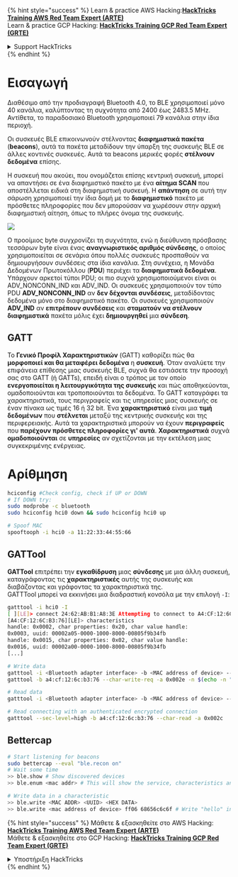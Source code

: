 {% hint style="success" %}
Learn & practice AWS Hacking:<img src="/.gitbook/assets/arte.png" alt="" data-size="line">[**HackTricks Training AWS Red Team Expert (ARTE)**](https://training.hacktricks.xyz/courses/arte)<img src="/.gitbook/assets/arte.png" alt="" data-size="line">\
Learn & practice GCP Hacking: <img src="/.gitbook/assets/grte.png" alt="" data-size="line">[**HackTricks Training GCP Red Team Expert (GRTE)**<img src="/.gitbook/assets/grte.png" alt="" data-size="line">](https://training.hacktricks.xyz/courses/grte)

<details>

<summary>Support HackTricks</summary>

* Check the [**subscription plans**](https://github.com/sponsors/carlospolop)!
* **Join the** 💬 [**Discord group**](https://discord.gg/hRep4RUj7f) or the [**telegram group**](https://t.me/peass) or **follow** us on **Twitter** 🐦 [**@hacktricks\_live**](https://twitter.com/hacktricks\_live)**.**
* **Share hacking tricks by submitting PRs to the** [**HackTricks**](https://github.com/carlospolop/hacktricks) and [**HackTricks Cloud**](https://github.com/carlospolop/hacktricks-cloud) github repos.

</details>
{% endhint %}


# Εισαγωγή

Διαθέσιμο από την προδιαγραφή Bluetooth 4.0, το BLE χρησιμοποιεί μόνο 40 κανάλια, καλύπτοντας τη συχνότητα από 2400 έως 2483.5 MHz. Αντίθετα, το παραδοσιακό Bluetooth χρησιμοποιεί 79 κανάλια στην ίδια περιοχή.

Οι συσκευές BLE επικοινωνούν στέλνοντας **διαφημιστικά πακέτα** (**beacons**), αυτά τα πακέτα μεταδίδουν την ύπαρξη της συσκευής BLE σε άλλες κοντινές συσκευές. Αυτά τα beacons μερικές φορές **στέλνουν δεδομένα** επίσης.

Η συσκευή που ακούει, που ονομάζεται επίσης κεντρική συσκευή, μπορεί να απαντήσει σε ένα διαφημιστικό πακέτο με ένα **αίτημα SCAN** που αποστέλλεται ειδικά στη διαφημιστική συσκευή. Η **απάντηση** σε αυτή την σάρωση χρησιμοποιεί την ίδια δομή με το **διαφημιστικό** πακέτο με πρόσθετες πληροφορίες που δεν μπορούσαν να χωρέσουν στην αρχική διαφημιστική αίτηση, όπως το πλήρες όνομα της συσκευής.

![](<../.gitbook/assets/image (201) (2) (1) (1).png>)

Ο προοίμιος byte συγχρονίζει τη συχνότητα, ενώ η διεύθυνση πρόσβασης τεσσάρων byte είναι ένας **αναγνωριστικός αριθμός σύνδεσης**, ο οποίος χρησιμοποιείται σε σενάρια όπου πολλές συσκευές προσπαθούν να δημιουργήσουν συνδέσεις στα ίδια κανάλια. Στη συνέχεια, η Μονάδα Δεδομένων Πρωτοκόλλου (**PDU**) περιέχει τα **διαφημιστικά δεδομένα**. Υπάρχουν αρκετοί τύποι PDU; οι πιο συχνά χρησιμοποιούμενοι είναι οι ADV\_NONCONN\_IND και ADV\_IND. Οι συσκευές χρησιμοποιούν τον τύπο PDU **ADV\_NONCONN\_IND** αν **δεν δέχονται συνδέσεις**, μεταδίδοντας δεδομένα μόνο στο διαφημιστικό πακέτο. Οι συσκευές χρησιμοποιούν **ADV\_IND** αν **επιτρέπουν συνδέσεις** και **σταματούν να στέλνουν διαφημιστικά** πακέτα μόλις έχει **δημιουργηθεί** μια **σύνδεση**.

## GATT

Το **Γενικό Προφίλ Χαρακτηριστικών** (GATT) καθορίζει πώς θα **μορφοποιεί και θα μεταφέρει δεδομένα** η **συσκευή**. Όταν αναλύετε την επιφάνεια επίθεσης μιας συσκευής BLE, συχνά θα εστιάσετε την προσοχή σας στο GATT (ή GATTs), επειδή είναι ο τρόπος με τον οποίο **ενεργοποιείται η λειτουργικότητα της συσκευής** και πώς αποθηκεύονται, ομαδοποιούνται και τροποποιούνται τα δεδομένα. Το GATT καταγράφει τα χαρακτηριστικά, τους περιγραφείς και τις υπηρεσίες μιας συσκευής σε έναν πίνακα ως τιμές 16 ή 32 bit. Ένα **χαρακτηριστικό** είναι μια **τιμή δεδομένων** που **στέλνεται** μεταξύ της κεντρικής συσκευής και της περιφερειακής. Αυτά τα χαρακτηριστικά μπορούν να έχουν **περιγραφείς** που **παρέχουν πρόσθετες πληροφορίες γι' αυτά**. **Χαρακτηριστικά** συχνά **ομαδοποιούνται** σε **υπηρεσίες** αν σχετίζονται με την εκτέλεση μιας συγκεκριμένης ενέργειας.

# Αρίθμηση
```bash
hciconfig #Check config, check if UP or DOWN
# If DOWN try:
sudo modprobe -c bluetooth
sudo hciconfig hci0 down && sudo hciconfig hci0 up

# Spoof MAC
spooftooph -i hci0 -a 11:22:33:44:55:66
```
## GATTool

**GATTool** επιτρέπει την **εγκαθίδρυση** μιας **σύνδεσης** με μια άλλη συσκευή, καταγράφοντας τις **χαρακτηριστικές** αυτής της συσκευής και διαβάζοντας και γράφοντας τα χαρακτηριστικά της.\
GATTTool μπορεί να εκκινήσει μια διαδραστική κονσόλα με την επιλογή `-I`:
```bash
gatttool -i hci0 -I
[ ][LE]> connect 24:62:AB:B1:A8:3E Attempting to connect to A4:CF:12:6C:B3:76 Connection successful
[A4:CF:12:6C:B3:76][LE]> characteristics
handle: 0x0002, char properties: 0x20, char value handle:
0x0003, uuid: 00002a05-0000-1000-8000-00805f9b34fb
handle: 0x0015, char properties: 0x02, char value handle:
0x0016, uuid: 00002a00-0000-1000-8000-00805f9b34fb
[...]

# Write data
gatttool -i <Bluetooth adapter interface> -b <MAC address of device> --char-write-req <characteristic handle> -n <value>
gatttool -b a4:cf:12:6c:b3:76 --char-write-req -a 0x002e -n $(echo -n "04dc54d9053b4307680a"|xxd -ps)

# Read data
gatttool -i <Bluetooth adapter interface> -b <MAC address of device> --char-read -a 0x16

# Read connecting with an authenticated encrypted connection
gatttool --sec-level=high -b a4:cf:12:6c:b3:76 --char-read -a 0x002c
```
## Bettercap
```bash
# Start listening for beacons
sudo bettercap --eval "ble.recon on"
# Wait some time
>> ble.show # Show discovered devices
>> ble.enum <mac addr> # This will show the service, characteristics and properties supported

# Write data in a characteristic
>> ble.write <MAC ADDR> <UUID> <HEX DATA>
>> ble.write <mac address of device> ff06 68656c6c6f # Write "hello" in ff06
```
{% hint style="success" %}
Μάθετε & εξασκηθείτε στο AWS Hacking:<img src="/.gitbook/assets/arte.png" alt="" data-size="line">[**HackTricks Training AWS Red Team Expert (ARTE)**](https://training.hacktricks.xyz/courses/arte)<img src="/.gitbook/assets/arte.png" alt="" data-size="line">\
Μάθετε & εξασκηθείτε στο GCP Hacking: <img src="/.gitbook/assets/grte.png" alt="" data-size="line">[**HackTricks Training GCP Red Team Expert (GRTE)**<img src="/.gitbook/assets/grte.png" alt="" data-size="line">](https://training.hacktricks.xyz/courses/grte)

<details>

<summary>Υποστήριξη HackTricks</summary>

* Ελέγξτε τα [**σχέδια συνδρομής**](https://github.com/sponsors/carlospolop)!
* **Εγγραφείτε στην** 💬 [**ομάδα Discord**](https://discord.gg/hRep4RUj7f) ή στην [**ομάδα telegram**](https://t.me/peass) ή **ακολουθήστε** μας στο **Twitter** 🐦 [**@hacktricks\_live**](https://twitter.com/hacktricks\_live)**.**
* **Μοιραστείτε κόλπα hacking υποβάλλοντας PRs στα** [**HackTricks**](https://github.com/carlospolop/hacktricks) και [**HackTricks Cloud**](https://github.com/carlospolop/hacktricks-cloud) github repos.

</details>
{% endhint %}
